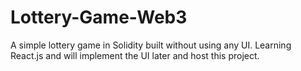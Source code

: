 # Lottery-Game-Web3
A simple lottery game in Solidity built without using any UI.
Learning React.js and will implement the UI later and host this project.
